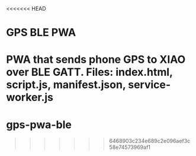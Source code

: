 <<<<<<< HEAD
# GPS BLE PWA
PWA that sends phone GPS to XIAO over BLE GATT.
Files: index.html, script.js, manifest.json, service-worker.js
=======
# gps-pwa-ble
>>>>>>> 6468903c234e689c2e096aef3c58e74573969af1
